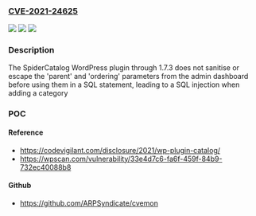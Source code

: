 ### [CVE-2021-24625](https://cve.mitre.org/cgi-bin/cvename.cgi?name=CVE-2021-24625)
![](https://img.shields.io/static/v1?label=Product&message=SpiderCatalog&color=blue)
![](https://img.shields.io/static/v1?label=Version&message=1.7.3%3C%3D%201.7.3%20&color=brighgreen)
![](https://img.shields.io/static/v1?label=Vulnerability&message=CWE-89%20SQL%20Injection&color=brighgreen)

### Description

The SpiderCatalog WordPress plugin through 1.7.3 does not sanitise or escape the 'parent' and 'ordering' parameters from the admin dashboard before using them in a SQL statement, leading to a SQL injection when adding a category

### POC

#### Reference
- https://codevigilant.com/disclosure/2021/wp-plugin-catalog/
- https://wpscan.com/vulnerability/33e4d7c6-fa6f-459f-84b9-732ec40088b8

#### Github
- https://github.com/ARPSyndicate/cvemon

